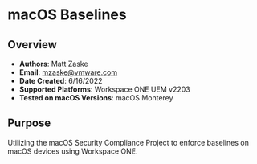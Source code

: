 # macOS Baselines

## Overview

- **Authors**: Matt Zaske
- **Email**: mzaske@vmware.com
- **Date Created**: 6/16/2022
- **Supported Platforms**: Workspace ONE UEM v2203
- **Tested on macOS Versions**: macOS Monterey

## Purpose

Utilizing the macOS Security Compliance Project to enforce baselines on macOS devices using Workspace ONE.
